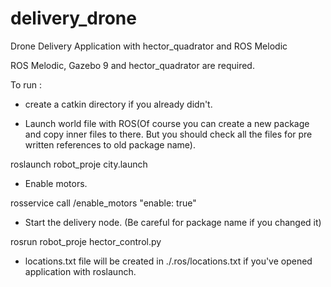 # delivery_drone
Drone Delivery Application with hector_quadrator and ROS Melodic

ROS Melodic, Gazebo 9 and hector_quadrator are required.

To run :
- create a catkin directory if you already didn't.

- Launch world file with ROS(Of course you can create a new package and copy inner files to there. But you should check all the files for pre written references to old package name).

roslaunch robot_proje city.launch

- Enable motors. 

rosservice call /enable_motors "enable: true" 

- Start the delivery node. (Be careful for package name if you changed it)

rosrun robot_proje hector_control.py 

* locations.txt file will be created in ./.ros/locations.txt if you've opened application with roslaunch.
